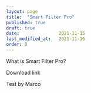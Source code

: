 ```yaml
---
layout: page
title:  "Smart Filter Pro"
published: true
draft: true
date:               2021-11-15
last_modified_at:   2021-11-16
order: 0
---
```

What is Smart Filter Pro? 

Download link

Test by Marco